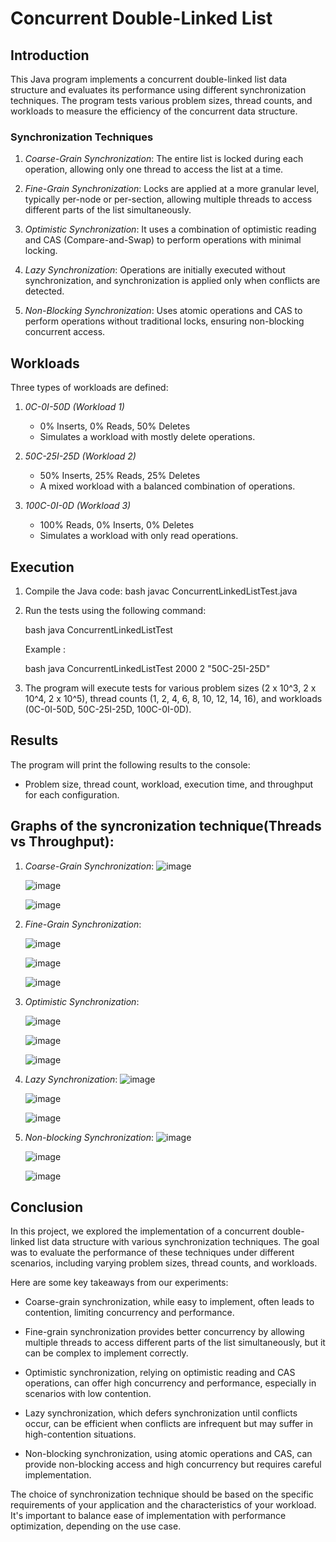 # Concurrent Double-Linked List

## Introduction

This Java program implements a concurrent double-linked list data structure and evaluates its performance using different synchronization techniques. The program tests various problem sizes, thread counts, and workloads to measure the efficiency of the concurrent data structure.

### Synchronization Techniques

1. *Coarse-Grain Synchronization*: The entire list is locked during each operation, allowing only one thread to access the list at a time.

2. *Fine-Grain Synchronization*: Locks are applied at a more granular level, typically per-node or per-section, allowing multiple threads to access different parts of the list simultaneously.

3. *Optimistic Synchronization*: It uses a combination of optimistic reading and CAS (Compare-and-Swap) to perform operations with minimal locking.

4. *Lazy Synchronization*: Operations are initially executed without synchronization, and synchronization is applied only when conflicts are detected.

5. *Non-Blocking Synchronization*: Uses atomic operations and CAS to perform operations without traditional locks, ensuring non-blocking concurrent access.

## Workloads

Three types of workloads are defined:

1. *0C-0I-50D (Workload 1)*
   - 0% Inserts, 0% Reads, 50% Deletes
   - Simulates a workload with mostly delete operations.

2. *50C-25I-25D (Workload 2)*
   - 50% Inserts, 25% Reads, 25% Deletes
   - A mixed workload with a balanced combination of operations.

3. *100C-0I-0D (Workload 3)*
   - 100% Reads, 0% Inserts, 0% Deletes
   - Simulates a workload with only read operations.

## Execution

1. Compile the Java code:
   bash
    javac ConcurrentLinkedListTest.java
   

2. Run the tests using the following command:

   bash
    java ConcurrentLinkedListTest <problemSize> <numThreads> <workload>
   

   Example : 

   bash
    java ConcurrentLinkedListTest 2000 2 "50C-25I-25D"
   

3. The program will execute tests for various problem sizes (2 x 10^3, 2 x 10^4, 2 x 10^5), thread counts (1, 2, 4, 6, 8, 10, 12, 14, 16), and workloads (0C-0I-50D, 50C-25I-25D, 100C-0I-0D).

## Results

The program will print the following results to the console:

- Problem size, thread count, workload, execution time, and throughput for each configuration.

## Graphs of the syncronization technique(Threads vs Throughput):

1. *Coarse-Grain Synchronization*:
    ![image](https://github.com/Yasaswi-Vanarasi/SE23MAID016_2/assets/87477849/cd16727d-b28f-4605-82fb-c1106640e47a)
   
    ![image](https://github.com/Yasaswi-Vanarasi/SE23MAID016_2/assets/87477849/57574f4d-b3e7-4840-96e5-a77dadc1092a)
   
    ![image](https://github.com/Yasaswi-Vanarasi/SE23MAID016_2/assets/87477849/4a177d3e-577a-4c8c-a100-52a54d15e7ea)

   

3. *Fine-Grain Synchronization*:
	
   ![image](https://github.com/Yasaswi-Vanarasi/SE23MAID016_2/assets/87477849/6f5bf49a-44a1-4fb3-b73a-892251e52da3)
   
   ![image](https://github.com/Yasaswi-Vanarasi/SE23MAID016_2/assets/87477849/68290b48-9e95-4a40-aff0-df42097c8591)
   
   ![image](https://github.com/Yasaswi-Vanarasi/SE23MAID016_2/assets/87477849/94fbb429-db68-4b7d-85a8-7ce2ba68e93e)


5. *Optimistic Synchronization*:
   
   ![image](https://github.com/Yasaswi-Vanarasi/SE23MAID016_2/assets/87477849/4d4136fd-822a-41fe-b3fc-ce0e1c773666)
   
   ![image](https://github.com/Yasaswi-Vanarasi/SE23MAID016_2/assets/87477849/581fb3ea-1d83-4a68-95ff-2911dcc43bd5)
   
   ![image](https://github.com/Yasaswi-Vanarasi/SE23MAID016_2/assets/87477849/e4e057e3-9b13-42fc-a045-5ebdb3c98106)


7. *Lazy Synchronization*:
   ![image](https://github.com/Yasaswi-Vanarasi/SE23MAID016_2/assets/87477849/14356cdd-6c3b-4fa3-aa50-f85187572b67)
   
   ![image](https://github.com/Yasaswi-Vanarasi/SE23MAID016_2/assets/87477849/a99fe471-ab13-4c0b-a6d2-39c56a74d4e0)
   
   ![image](https://github.com/Yasaswi-Vanarasi/SE23MAID016_2/assets/87477849/9d8ab990-6c43-43c9-bda2-df23cc13bad8)



9. *Non-blocking Synchronization*:
   ![image](https://github.com/Yasaswi-Vanarasi/SE23MAID016_2/assets/87477849/86b0146b-bc8d-4d45-95a5-833d673df1ee)

   ![image](https://github.com/Yasaswi-Vanarasi/SE23MAID016_2/assets/87477849/d53e4686-853a-41b5-b810-bbcdae81d7ec)

   ![image](https://github.com/Yasaswi-Vanarasi/SE23MAID016_2/assets/87477849/9557a8ce-3be5-4de4-a6f4-8be50251dc35)

## Conclusion

In this project, we explored the implementation of a concurrent double-linked list data structure with various synchronization techniques. The goal was to evaluate the performance of these techniques under different scenarios, including varying problem sizes, thread counts, and workloads.

Here are some key takeaways from our experiments:

- Coarse-grain synchronization, while easy to implement, often leads to contention, limiting concurrency and performance.

- Fine-grain synchronization provides better concurrency by allowing multiple threads to access different parts of the list simultaneously, but it can be complex to implement correctly.

- Optimistic synchronization, relying on optimistic reading and CAS operations, can offer high concurrency and performance, especially in scenarios with low contention.

- Lazy synchronization, which defers synchronization until conflicts occur, can be efficient when conflicts are infrequent but may suffer in high-contention situations.

- Non-blocking synchronization, using atomic operations and CAS, can provide non-blocking access and high concurrency but requires careful implementation.

The choice of synchronization technique should be based on the specific requirements of your application and the characteristics of your workload. It's important to balance ease of implementation with performance optimization, depending on the use case.
